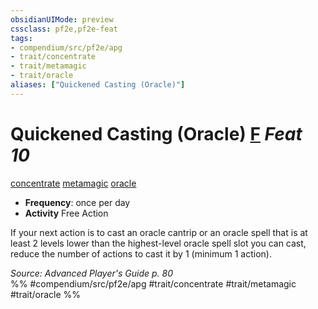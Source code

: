 ```yaml
---
obsidianUIMode: preview
cssclass: pf2e,pf2e-feat
tags:
- compendium/src/pf2e/apg
- trait/concentrate
- trait/metamagic
- trait/oracle
aliases: ["Quickened Casting (Oracle)"]
---
```

# Quickened Casting (Oracle)  [F](../../rules/core-rulebook/chapter-9-playing-the-game.md#Actions "Free Action") *Feat 10*  
[concentrate](../../rules/traits/concentrate.md)  [metamagic](../../rules/traits/metamagic.md)  [oracle](../../rules/traits/oracle-apg.md)  

- **Frequency**: once per day
- **Activity** Free Action

If your next action is to cast an oracle cantrip or an oracle spell that is at least 2 levels lower than the highest-level oracle spell slot you can cast, reduce the number of actions to cast it by 1 (minimum 1 action).

*Source: Advanced Player's Guide p. 80*  
%% #compendium/src/pf2e/apg #trait/concentrate #trait/metamagic #trait/oracle %%